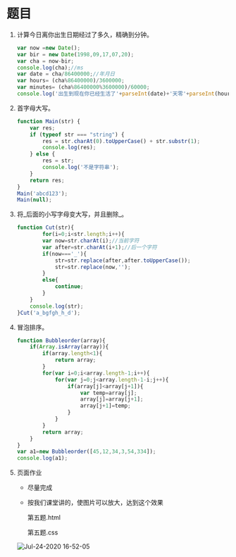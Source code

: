 # 题目

1. 计算今日离你出生日期经过了多久，精确到分钟。

   ```js
   var now =new Date();
   var bir = new Date(1998,09,17,07,20);
   var cha = now-bir;
   console.log(cha);//ms
   var date = cha/86400000;//年月日
   var hours= (cha%86400000)/3600000;
   var minutes= (cha%86400000%3600000)/60000;
   console.log('出生到现在你已经生活了'+parseInt(date)+'天零'+parseInt(hours)+'小时零'+parseInt(minutes)+'分钟');
   ```

   

2. 首字母大写。

   ```js
   function Main(str) {
       var res;
       if (typeof str === "string") {
           res = str.charAt(0).toUpperCase() + str.substr(1);
           console.log(res);
       } else {
           res = str;
           console.log('不是字符串');
       }
       return res;
   }
   Main('abcd123');
   Main(null);
   ```

   

3. 将_后面的小写字母变大写，并且删除\_。

   ```js
   function Cut(str){
           for(i=0;i<str.length;i++){
           var now=str.charAt(i);//当前字符
           var after=str.charAt(i+1);//后一个字符
           if(now==='_'){
               str=str.replace(after,after.toUpperCase());
               str=str.replace(now,'');
           }
           else{
               continue;
           }
       }
       console.log(str);
   }Cut('a_bgfgh_h_d');
   ```

   

4. 冒泡排序。

   ```js
   function Bubbleorder(array){
       if(Array.isArray(array)){
           if(array.length<1){
               return array;
           }
           for(var i=0;i<array.length-1;i++){
               for(var j=0;j<array.length-1-i;j++){
                   if(array[j]<array[j+1]){
                       var temp=array[j];
                       array[j]=array[j+1];
                       array[j+1]=temp;
                   }
               }
           }
           return array;
       }
   }
   var a1=new Bubbleorder([45,12,34,3,54,334]);
   console.log(a1);
   ```

   

5. 页面作业

   - 尽量完成

   - 按我们课堂讲的，使图片可以放大，达到这个效果

     第五题.html
  
     第五题.css
     
     
   
   ![Jul-24-2020 16-52-05](http://by-image.oss-cn-shanghai.aliyuncs.com/frontend/teach/Jul-24-2020%2016-52-05.gif)